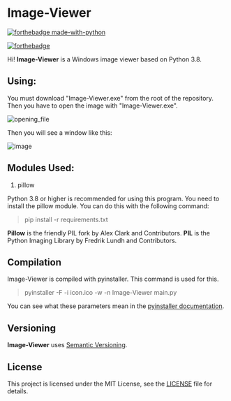 # Image-Viewer

[![forthebadge made-with-python](http://ForTheBadge.com/images/badges/made-with-python.svg)](https://www.python.org/)

[![forthebadge](https://forthebadge.com/images/badges/built-with-love.svg)](https://forthebadge.com)

Hi! **Image-Viewer** is a Windows image viewer based on Python 3.8.

## Using:

You must download "Image-Viewer.exe" from the root of the repository. Then you have to open the image with "Image-Viewer.exe".

![opening_file](https://image.prntscr.com/image/wbp7ZkYURHW2kH31pf-TFA.png)

Then you will see a window like this:

![image](https://image.prntscr.com/image/S9h0mVITT2Kyq7lt-Z-nJw.png)

## Modules Used:

1. pillow

Python 3.8 or higher is recommended for using this program. You need to install the pillow module. You can do this with the following command:

> pip install -r requirements.txt

**Pillow** is the friendly PIL fork by Alex Clark and Contributors. **PIL** is the Python Imaging Library by Fredrik Lundh and Contributors.

## Compilation

Image-Viewer is compiled with pyinstaller. This command is used for this.

> pyinstaller -F -i icon.ico -w -n Image-Viewer main.py

You can see what these parameters mean in the [pyinstaller documentation](https://pyinstaller.readthedocs.io/en/stable/usage.html#options).

## Versioning

**Image-Viewer** uses [Semantic Versioning](https://semver.org/).

## License

This project is licensed under the MIT License, see the [LICENSE](https://github.com/RIDERIUS/Image-Viewer/blob/main/LICENSE) file for details.
